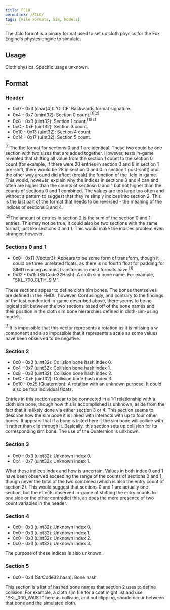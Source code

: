 ```yaml
---
title: FCLO
permalink: /FCLO/
tags: [File Formats, Sim, Models]
---
```


The .fclo format is a binary format used to set up cloth physics for the
Fox Engine's physics engine to simulate.

## Usage

Cloth physics. Specific usage unknown.

## Format

### Header

  - 0x0 - 0x3 (char\[4\]): 'OLCF' Backwards format signature.
  - 0x4 - 0x7 (unint32): Section 0 count.<sup>\[1\]\[2\]</sup>
  - 0x8 - 0xB (uint32): Section 1 count.<sup>\[1\]\[2\]</sup>
  - 0xC - 0xF (uint32): Section 3 count.
  - 0x10 - 0x13 (uint32): Section 4 count.
  - 0x14 - 0x17 (uint32): Section 5 count.

<sup>\[1\]</sup>The the format for sections 0 and 1 are identical. These
two could be one section with two sizes that are added together.
However, tests in-game revealed that shifting all value from the section
1 count to the section 0 count (for example, if there were 20 entries in
section 0 and 8 in section 1 pre-shift, there would be 28 in section 0
and 0 in section 1 post-shift) and the other way around did affect
(break) the function of the .fclo in-game. This would, however, explain
why the indices in sections 3 and 4 can and often are higher than the
counts of sectiosn 0 and 1 but not higher than the counts of sections 0
and 1 combined. The values are too large too often and without a pattern
to suggest that they're simply indices into section 2. This is the last
part of the format that needs to be reversed - the meaning of the
indices of sections 3 and 4.

<sup>\[2\]</sup>The amount of entries in section 2 is the sum of the
section 0 and 1 entries. This may not be true; it could also be two
sections with the same format, just like sections 0 and 1. This would
make the indices problem even stranger, however.

### Sections 0 and 1

  - 0x0 - 0x11 (Vector3): Appears to be some form of transform, though
    it could be three unrelated floats, as there is no fourth float for
    padding for SIMD reading as most transforms in most formats
    have.<sup>\[1\]</sup>
  - 0x12 - 0x15 (StrCode32Hash): A cloth sim bone name. For example,
    "SKL_700_CLTH_SIM".

These sections appear to define cloth sim bones. The bones themselves
are defined in the FMDL, however. Confusingly, and contrary to the
findings of the test conducted in-game described above, there seems to
be no logical split between the two sections based off of the bone names
and their position in the cloth sim bone hierarchies defined in
cloth-sim-using models.

<sup>\[1\]</sup>It is impossible that this vector represents a rotation
as it is missing a w component and also impossible that it represents a
scale as some values have been observed to be negative.

### Section 2

  - 0x0 - 0x3 (uint32): Collision bone hash index 0.
  - 0x4 - 0x7 (uint32): Collision bone hash index 1.
  - 0x8 - 0xB (uint32): Collision bone hash index 2.
  - 0xC - 0xF (uint32): Collision bone hash index 3.
  - 0x10 - 0x25 (Quaternion): A rotation with an unknown purpose. It
    could also be four individual floats.

Entries in this section appear to be connected in a 1:1 relationship
with a cloth sim bone, though how this is accomplished is unknown, aside
from the fact that it is likely done via either section 3 or 4. This
section seems to describe how the sim bone it is linked with interacts
with up to four other bones. It appears that if a bone is listed here it
the sim bone will collide with it rather than clip through it.
Basically, this section sets up collision for its corresponding sim
bone. The use of the Quaternion is unknown.

### Section 3

  - 0x0 - 0x3 (uint32): Unknown index 0.
  - 0x4 - 0x7 (uint32): Unknown index 1.

What these indices index and how is uncertain. Values in both index 0
and 1 have been observed exceeding the range of the counts of sections 0
and 1, though never the total of the two combined (which is also the
entry count of section 2). This would suggest that sections 0 and 1 are
actually one section, but the effects observed in-game of shifting the
entry counts to one side or the other contradict this, as does the mere
presence of two count variables in the header.

### Section 4

  - 0x0 - 0x3 (uint32): Unknown index 0.
  - 0x0 - 0x3 (uint32): Unknown index 1.
  - 0x0 - 0x3 (uint32): Unknown index 2.
  - 0x0 - 0x3 (uint32): Unknown index 3.

The purpose of these indices is also unknown.

### Section 5

  - 0x0 - 0x4 (StrCode32 hash): Bone hash.

This section is a list of hashed bone names that section 2 uses to
define collision. For example, a cloth sim file for a coat might list
and use "SKL_000_WAIST" here as collision, and not clipping, should
occur between that bone and the simulated cloth.

